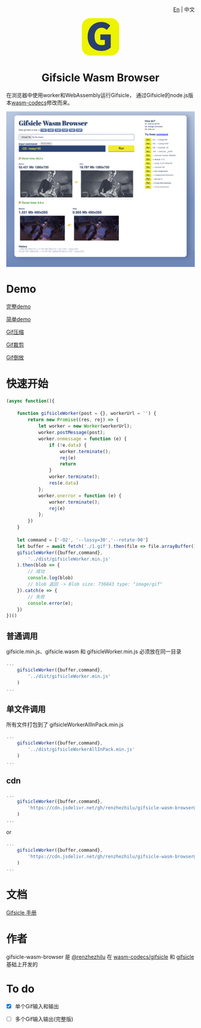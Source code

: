 <p  align="right">
    <a href="./README.md">En</a> | 中文
</p>
<p align="center">
    <img src="./demo/favicon.svg" width="100">
</p>
<h1 align="center">Gifsicle Wasm Browser</h1> 


在浏览器中使用worker和WebAssembly运行Gifsicle，
通过Gifsicle的node.js版本[wasm-codecs](https://github.com/cyrilwanner/wasm-codecs/tree/master/packages/gifsicle)修改而来。

<img src="./demo/ui.jpg" >

# Demo
[完整demo](https://renzhezhilu.github.io/gifsicle-wasm-browser/demo/) 

[简单demo](https://renzhezhilu.github.io/gifsicle-wasm-browser/demo/simple.html)

[Gif压缩](https://imagestool.com/gif-compress)

[Gif裁剪](https://imagestool.com/gif-crop)

[Gif倒放](https://imagestool.com/gif-reverse)


# 快速开始

```javascript
(async function(){
  
    function gifsicleWorker(post = {}, workerUrl = '') {
        return new Promise((res, rej) => {
            let worker = new Worker(workerUrl);
            worker.postMessage(post);
            worker.onmessage = function (e) {
                if (!e.data) {
                    worker.terminate();
                    rej(e)
                    return
                }
                worker.terminate();
                res(e.data)
            };
            worker.onerror = function (e) {
                worker.terminate();
                rej(e)
            };
        })
    }

    let command = ['-O2', '--lossy=30','--rotate-90']
    let buffer = await fetch('./1.gif').then(file => file.arrayBuffer())
    gifsicleWorker({buffer,command},
        '../dist/gifsicleWorker.min.js'
    ).then(blob => {
        // 成功
        console.log(blob)
        // blob 返回 -> Blob size: 736843 type: "image/gif"
    }).catch(e => {
        // 失败
        console.error(e);
    })
})()
```
## 普通调用
gifsicle.min.js、gifsicle.wasm 和 gifsicleWorker.min.js 必须放在同一目录
```javascript
...
    gifsicleWorker({buffer,command},
        '../dist/gifsicleWorker.min.js'
    )
...
```

## 单文件调用
所有文件打包到了 gifsicleWorkerAllInPack.min.js
```javascript
...
    gifsicleWorker({buffer,command},
        '../dist/gifsicleWorkerAllInPack.min.js'
    )
...
```
## cdn
```javascript
...
    gifsicleWorker({buffer,command},
        'https://cdn.jsdelivr.net/gh/renzhezhilu/gifsicle-wasm-browser@master/dist/gifsicleWorker.min.js'
    )
...
```
or
```javascript
...
    gifsicleWorker({buffer,command},
        'https://cdn.jsdelivr.net/gh/renzhezhilu/gifsicle-wasm-browser@master/dist/gifsicleWorkerAllInPack.min.js'
    )
...
```
# 文档
[Gifsicle 手册](https://www.lcdf.org/gifsicle/man.html)

# 作者
gifsicle-wasm-browser 是 [@renzhezhilu](https://github.com/renzhezhilu) 在 [wasm-codecs/gifsicle](https://github.com/cyrilwanner/wasm-codecs/tree/master/packages/gifsicle) 和 [gifsicle](https://github.com/kohler/gifsicle) 基础上开发的


# To do
- [x] 单个Gif输入和输出
- [ ] 多个Gif输入输出(完整版)





